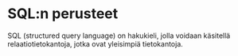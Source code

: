 # SQL:n perusteet

SQL (structured query language) on hakukieli, jolla voidaan käsitellä relaatiotietokantoja, jotka ovat yleisimpiä tietokantoja. 